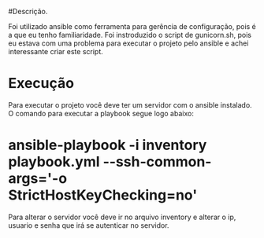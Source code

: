 
#Descrição.

Foi utilizado ansible como ferramenta para gerência de configuração, pois é a que eu tenho familiaridade.
Foi instroduzido o script de gunicorn.sh, pois eu estava com uma problema para executar o projeto pelo ansible e achei interessante criar este script.


# Execução


Para executar o projeto você deve ter um servidor com o ansible instalado.
O comando para executar a playbook segue logo abaixo:

# ansible-playbook  -i inventory playbook.yml --ssh-common-args='-o StrictHostKeyChecking=no'


Para alterar o servidor você deve ir no arquivo inventory e alterar o ip, usuario e senha que irá se autenticar no servidor.


